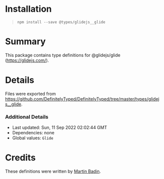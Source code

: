 # Installation
> `npm install --save @types/glidejs__glide`

# Summary
This package contains type definitions for @glidejs/glide (https://glidejs.com/).

# Details
Files were exported from https://github.com/DefinitelyTyped/DefinitelyTyped/tree/master/types/glidejs__glide.

### Additional Details
 * Last updated: Sun, 11 Sep 2022 02:02:44 GMT
 * Dependencies: none
 * Global values: `Glide`

# Credits
These definitions were written by [Martin Badin](https://github.com/martin-badin).
